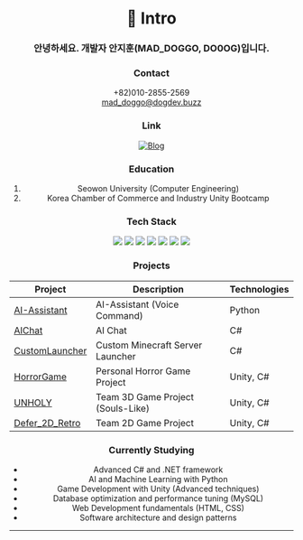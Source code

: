 <div align="center">

# 🐶 Intro

### 안녕하세요. 개발자 안지훈(MAD_DOGGO, DO0OG)입니다.

### Contact
+82)010-2855-2569  
mad_doggo@dogdev.buzz

### Link
[![Blog](https://img.shields.io/badge/Blog-20c997?style=for-the-badge&logo=Velog&logoColor=white)](https://dogdev.buzz)

### Education
1) Seowon University (Computer Engineering)
2) Korea Chamber of Commerce and Industry Unity Bootcamp

### Tech Stack
<img src="https://img.shields.io/badge/C%23-239120?style=for-the-badge&logo=c-sharp&logoColor=white"> <img src="https://img.shields.io/badge/Python-3776AB?style=for-the-badge&logo=python&logoColor=white"> <img src="https://img.shields.io/badge/MySQL-4479A1?style=for-the-badge&logo=mysql&logoColor=white"> <img src="https://img.shields.io/badge/Unity-000000?style=for-the-badge&logo=unity&logoColor=white"> <img src="https://img.shields.io/badge/Java-007396?style=for-the-badge&logo=java&logoColor=white&label=Basic"> <img src="https://img.shields.io/badge/HTML-E34F26?style=for-the-badge&logo=html5&logoColor=white&label=Basic"> <img src="https://img.shields.io/badge/CSS-1572B6?style=for-the-badge&logo=css3&logoColor=white&label=Basic">

### Projects

| Project | Description | Technologies |
|---------|-------------|--------------|
| [AI-Assistant](https://github.com/DO0OG/AI-Assistant) | AI-Assistant (Voice Command) | Python |
| [AIChat](https://github.com/DO0OG/AIChat) | AI Chat | C# |
| [CustomLauncher](https://github.com/DO0OG/CustomLaucncher) | Custom Minecraft Server Launcher | C# |
| [HorrorGame](https://github.com/DO0OG/HorrorGame) | Personal Horror Game Project | Unity, C# |
| [UNHOLY](https://github.com/Gongju-Unity-Bootcamp/UNHOLY-Justice) | Team 3D Game Project (Souls-Like) | Unity, C# |
| [Defer_2D_Retro](https://github.com/Gongju-Unity-Bootcamp/Defer_2D_Retro) | Team 2D Game Project | Unity, C# |

### Currently Studying
- Advanced C# and .NET framework
- AI and Machine Learning with Python
- Game Development with Unity (Advanced techniques)
- Database optimization and performance tuning (MySQL)
- Web Development fundamentals (HTML, CSS)
- Software architecture and design patterns

---

</div>
